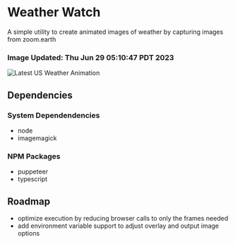 # Weather Watch

A simple utility to create animated images of weather by capturing images from zoom.earth

### Image Updated: Thu Jun 29 05:10:47 PDT 2023

![Latest US Weather Animation](animations/2023-06-29.webp)

## Dependencies
### System Dependendencies
* node
* imagemagick
### NPM Packages
* puppeteer
* typescript

## Roadmap
* optimize execution by reducing browser calls to only the frames needed
* add environment variable support to adjust overlay and output image options
